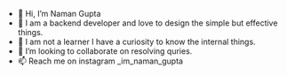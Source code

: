 - 👋 Hi, I’m Naman Gupta
- 👀 I am a backend developer and love to design the simple but effective things. 
- 🌱 I am not a learner I have a curiosity to know the internal things.
- 💞️ I’m looking to collaborate on resolving quries.
- 📫 Reach me on instagram  _im_naman_gupta 

<!---
Namang715/Namang715 is a ✨ special ✨ repository because its `README.md` (this file) appears on your GitHub profile.
You can click the Preview link to take a look at your changes.
--->
